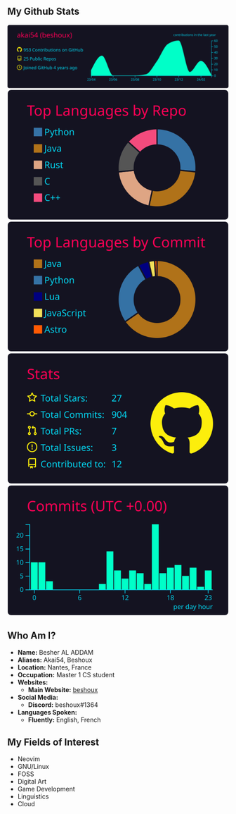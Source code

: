## My Github Stats
[![](https://raw.githubusercontent.com/akai54/akai54/master/profile-summary-card-output/2077/0-profile-details.svg)](https://github.com/vn7n24fzkq/github-profile-summary-cards)
[![](https://raw.githubusercontent.com/akai54/akai54/master/profile-summary-card-output/2077/1-repos-per-language.svg)](https://github.com/vn7n24fzkq/github-profile-summary-cards) [![](https://raw.githubusercontent.com/akai54/akai54/master/profile-summary-card-output/2077/2-most-commit-language.svg)](https://github.com/vn7n24fzkq/github-profile-summary-cards)
[![](https://raw.githubusercontent.com/akai54/akai54/master/profile-summary-card-output/2077/3-stats.svg)](https://github.com/vn7n24fzkq/github-profile-summary-cards) [![](https://raw.githubusercontent.com/akai54/akai54/master/profile-summary-card-output/2077/4-productive-time.svg)](https://github.com/vn7n24fzkq/github-profile-summary-cards)

## Who Am I?
- **Name:** Besher AL ADDAM
- **Aliases:** Akai54, Beshoux
- **Location:** Nantes, France
- **Occupation:** Master 1 CS student
- **Websites:**
  - **Main Website:** [beshoux](https://beshoux.neocities.org)
- **Social Media:**
  - **Discord:** beshoux#1364
- **Languages Spoken:**
  - **Fluently:** English, French
  
## My Fields of Interest
- Neovim
- GNU/Linux
- FOSS
- Digital Art
- Game Development
- Linguistics
- Cloud
